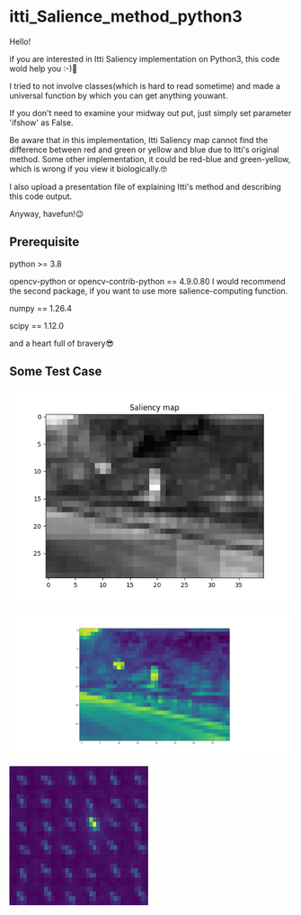 # itti_Salience_method_python3

Hello!

if you are interested in Itti Saliency implementation on Python3, this code wold help you :-)🤗

I tried to not involve classes(which is hard to read sometime) and made a universal function by which you can get anything youwant.

If you don't need to examine your midway out put, just simply set parameter 'ifshow' as False.

Be aware that in this implementation, Itti Saliency map cannot find the difference between red and green or yellow and blue due to Itti's original method. Some other implementation, it could be red-blue and green-yellow, which is wrong if you view it biologically.🤓

I also upload a presentation file of explaining Itti's method and describing this code output.

Anyway, havefun!😉

## Prerequisite

python >= 3.8

opencv-python or opencv-contrib-python == 4.9.0.80
I would recommend the second package, if you want to use more salience-computing function.

numpy == 1.26.4

scipy == 1.12.0

and a heart full of bravery😎

## Some Test Case

![1714025242073](image/README/1714025242073.png)

![1714025256485](image/README/1714025256485.png)

![1714025308347](image/README/1714025308347.png)
